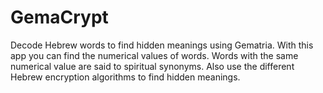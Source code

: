 # GemaCrypt
 Decode Hebrew words to find hidden meanings using Gematria. With this app you can find the numerical values of words. Words with the same numerical value are said to spiritual synonyms. Also use the different Hebrew encryption algorithms to find hidden meanings.

